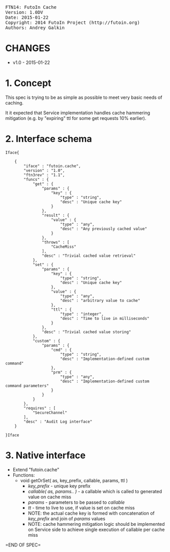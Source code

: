 <pre>
FTN14: FutoIn Cache
Version: 1.0DV
Date: 2015-01-22
Copyright: 2014 FutoIn Project (http://futoin.org)
Authors: Andrey Galkin
</pre>

# CHANGES

* v1.0 - 2015-01-22


# 1. Concept

This spec is trying to be as simple as possible to
meet very basic needs of caching.

It it expected that Service implementation handles cache hammering
mitigation (e.g. by "expiring" ttl for some get requests 10% earlier).

# 2. Interface schema

`Iface{`

        {
            "iface" : "futoin.cache",
            "version" : "1.0",
            "ftn3rev" : "1.1",
            "funcs" : {
                "get" : {
                    "params" : {
                        "key" : {
                            "type" : "string",
                            "desc" : "Unique cache key"
                        }
                    },
                    "result" : {
                        "value" : {
                            "type" : "any",
                            "desc" : "Any previously cached value"
                        }
                    },
                    "throws" : [
                        "CacheMiss"
                    ],
                    "desc" : "Trivial cached value retrieval"
                },
                "set" : {
                    "params" : {
                        "key" : {
                            "type" : "string",
                            "desc" : "Unique cache key"
                        },
                        "value" : {
                            "type" : "any",
                            "desc" : "arbitrary value to cache"
                        },
                        "ttl" : {
                            "type" : "integer",
                            "desc" : "Time to live in milliseconds"
                        }
                    },
                    "desc" : "Trivial cached value storing"
                },
                "custom" : {
                    "params" : {
                        "cmd" : {
                            "type" : "string",
                            "desc" : "Implementation-defined custom command"
                        },
                        "prm" : {
                            "type" : "any",
                            "desc" : "Implementation-defined custom command parameters"
                        }
                    }
                }
            },
            "requires" : [
                "SecureChannel"
            ],
            "desc" : "Audit Log interface"
        }

`}Iface`

# 3. Native interface

* Extend "futoin.cache"
* Functions:
    * void getOrSet( as, key_prefix, callable, params, ttl )
        * *key_prefix* - unique key prefix
        * *callable( as, params.. )* - a callable which is called to generated value on cache miss
        * *params* - parameters to be passed to *callable*
        * *tt* - time to live to use, if value is set on cache miss
        * NOTE: the actual cache key is formed with concatenation of *key_prefix* and join
            of *params* values
        * NOTE: cache hammering mitigation logic should be implemented on Service side
            to achieve single execution of callable per cache miss

=END OF SPEC=
